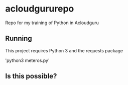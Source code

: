 # acloudgururepo
Repo for my training of Python in Acloudguru

## Running

This project requires Python 3 and the requests package

'python3 meteros.py'

## Is this possible?
